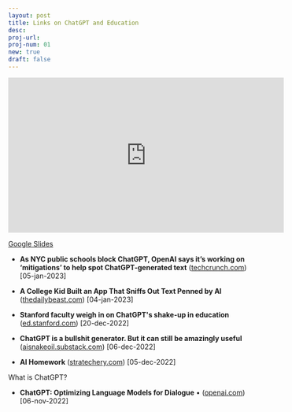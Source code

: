 ```yaml
---
layout: post
title: Links on ChatGPT and Education
desc:
proj-url:
proj-num: 01
new: true
draft: false
---
```



<center><iframe width="560" height="315" src="https://docs.google.com/presentation/d/1Vo9w4ftPx-rizdWyaYoB-pQ3DzK1n325OgDgXsnt0X0/edit#slide=id.g1cc76543f64_0_246" frameborder="0" allow="accelerometer; autoplay; encrypted-media; gyroscope; picture-in-picture" allowfullscreen></iframe></center>

[Google Slides](https://docs.google.com/presentation/d/1Vo9w4ftPx-rizdWyaYoB-pQ3DzK1n325OgDgXsnt0X0/edit#slide=id.g1cc76543f64_0_246)



- **As NYC public schools block ChatGPT, OpenAI says it’s working on ‘mitigations’ to help spot ChatGPT-generated text** ([techcrunch.com](https://techcrunch.com/2023/01/05/as-nyc-public-schools-block-chatgpt-openai-says-its-working-on-mitigations-to-help-spot-chatgpt-generated-text/)) [05-jan-2023]

- **A College Kid Built an App That Sniffs Out Text Penned by AI** ([thedailybeast.com](https://www.thedailybeast.com/princeton-student-edward-tian-built-gptzero-to-detect-ai-written-essays)) [04-jan-2023]

- **Stanford faculty weigh in on ChatGPT's shake-up in education** ([ed.stanford.com](https://ed.stanford.edu/news/stanford-faculty-weigh-new-ai-chatbot-s-shake-learning-and-teaching?sf173917744=1)) [20-dec-2022]

- **ChatGPT is a bullshit generator. But it can still be amazingly useful** ([aisnakeoil.substack.com](https://aisnakeoil.substack.com/p/chatgpt-is-a-bullshit-generator-but)) 
[06-dec-2022]

- **AI Homework** ([stratechery.com](https://stratechery.com/2022/ai-homework/)) 
[05-dec-2022]

What is ChatGPT? 
- **ChatGPT: Optimizing Language Models for Dialogue** • ([openai.com](https://openai.com/blog/chatgpt/)) 
[06-nov-2022]

